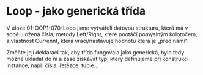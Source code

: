 # Loop - jako generická třída  

V úloze 01-OOP1-070-Loop jsme vytvářeli datovou strukturu, která má v sobě uložená čísla, metody Left/Right, které pootáčí pomyslným kolotočem, a vlastnost Currennt, která vrací/nastavuje hodnotu která je „před námi“.

Změňte její deklaraci tak, aby třída fungovala jako generická, bylo tedy možné ukládat do ní a zase získávat typ, který definujeme při konstrukci instance, např. čísla, řetězce, tuple...